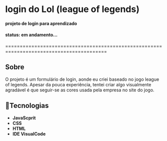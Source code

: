 # login do Lol (league of legends)
#### projeto de login para aprendizado
#### status: em andamento...
=========================================================================================
## Sobre
O projeto é um formulário de login, aonde eu criei baseado no jogo league of legends. Apesar da pouca experiência, tentei criar algo visualmente agradável é que seguir-se as cores usada pela empresa no site do jogo.

## 🚀Tecnologias 

* **JavaScprit**
* **CSS**
* **HTML**
* **IDE VisualCode**
